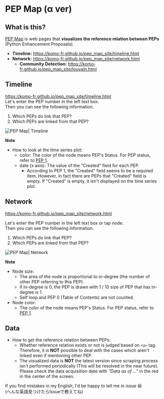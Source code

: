 # PEP Map (α ver)
## What is this?
<a href="https://komo-fr.github.io/pep_map_site/" target="_blank">PEP Map</a> is web pages that **visualizes the reference relation between PEPs** (Python Enhancement Proposals).   
- **Timeline:** https://komo-fr.github.io/pep_map_site/timeline.html   
- **Network:** https://komo-fr.github.io/pep_map_site/network.html   
    - **Community Detection:** https://komo-fr.github.io/pep_map_site/louvain.html
 
## Timeline
https://komo-fr.github.io/pep_map_site/timeline.html   
Let's enter the PEP number in the left text box.   
Then you can see the following information.   
1. Which PEPs do link that PEP?
2. Which PEPs are linked from that PEP?

<img src="https://komo-fr.github.io/pep_map_site/image/pep_map_timeline_capture.png" alt="PEP Map| Timeline " title="PEP Map | Timeline">

**Note**
- How to look at the time series plot:
	+ color: The color of the node means PEP's Status. For PEP status, refer to [PEP 1](https://www.python.org/dev/peps/pep-0001/).
	+ date (x axis): The value of the "Created" field for each PEP.
		* According to PEP 1, the "Created" field seems to be a required item. However, in fact there are PEPs that "Created" field is empty. If "Created" is empty, it isn't displayed on the time series plot.
		
## Network
https://komo-fr.github.io/pep_map_site/network.html   

Let's enter the PEP number in the left text box or tap node.   
Then you can see the following information.   
1. Which PEPs do link that PEP?
2. Which PEPs are linked from that PEP?

<img src="https://komo-fr.github.io/pep_map_site/image/network_capture.png" alt="PEP Map| Network" title="PEP Map | Network">

**Note**
- Node size: 
    + The area of the node is proportional to in-degree (the number of other PEP referring to this PEP).
    + if in-degree is 0, the PEP is drawn with 1 / 10 size of PEP that has in-degree is 1.
    + Self loop and PEP 0 (Table of Contents) are not counted.
- Node color:
    + The color of the node means PEP's Status. For PEP status, refer to [PEP 1](https://www.python.org/dev/peps/pep-0001/).
    
## Data
- How to get the reference relation between PEPs:
	+ Whether reference relation exists or not is judged based on `<a>` tag. Therefore, it is **NOT** possible to deal with the cases which aren't linked even if mentioning other PEP.
	+ The visualized data is **NOT** the latest version since scraping process isn't performed periodically (This will be resolved in the near future). Please check the data acquisition date with *"Data as of ..."* in the red in the center of the screen.

If you find mistakes in my English, I'd be happy to tell me in issue 😆   
(へんな英語見つけたらIssueで教えてね)
